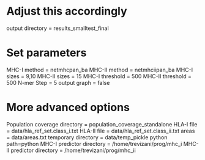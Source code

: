 
# Adjust this accordingly
output directory = results_smalltest_final
 
# Set parameters 
MHC-I method  = netmhcpan_ba
MHC-II method  = netmhciipan_ba
MHC-I sizes = 9,10
MHC-II sizes = 15
MHC-I threshold = 500
MHC-II threshold = 500
N-mer Step = 5
output graph = false

# More advanced options
Population coverage directory = population_coverage_standalone
HLA-I file = data/hla_ref_set.class_i.txt
HLA-II file = data/hla_ref_set.class_ii.txt
areas = data/areas.txt
temporary directory = data/temp_pickle
python path=python
MHC-I predictor directory = /home/trevizani/prog/mhc_i
MHC-II predictor directory = /home/trevizani/prog/mhc_ii